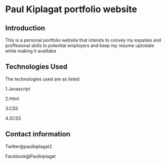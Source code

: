 # Paul Kiplagat portfolio website

## Introduction
This is a personal portfolio website that intends to convey my expaties and proffesional skills to potential employers and keep my resume uptodate while making it availlabe 

## Technologies Used
The technologies used are as listed

1.Javascript

2.Html

3.CSS

4.SCSS

## Contact information

Twitter@paulkiplagat2

Facebook@Paulkiplagat


